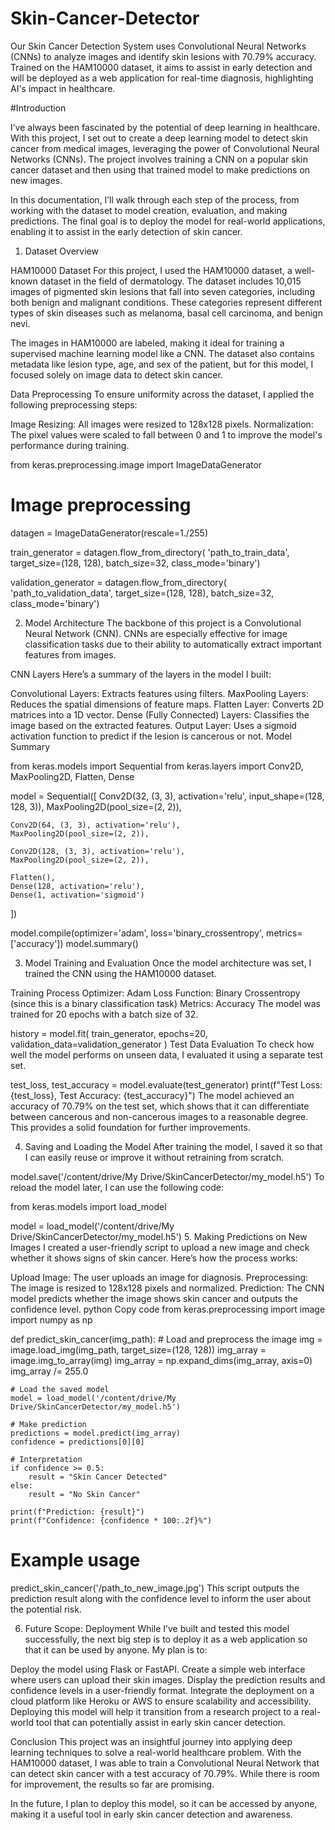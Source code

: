 # Skin-Cancer-Detector
Our Skin Cancer Detection System uses Convolutional Neural Networks (CNNs) to analyze images and identify skin lesions with 70.79% accuracy. Trained on the HAM10000 dataset, it aims to assist in early detection and will be deployed as a web application for real-time diagnosis, highlighting AI's impact in healthcare.

#Introduction

I’ve always been fascinated by the potential of deep learning in healthcare. With this project, I set out to create a deep learning model to detect skin cancer from medical images, leveraging the power of Convolutional Neural Networks (CNNs). The project involves training a CNN on a popular skin cancer dataset and then using that trained model to make predictions on new images.

In this documentation, I’ll walk through each step of the process, from working with the dataset to model creation, evaluation, and making predictions. The final goal is to deploy the model for real-world applications, enabling it to assist in the early detection of skin cancer.

1. Dataset Overview

HAM10000 Dataset
For this project, I used the HAM10000 dataset, a well-known dataset in the field of dermatology. The dataset includes 10,015 images of pigmented skin lesions that fall into seven categories, including both benign and malignant conditions. These categories represent different types of skin diseases such as melanoma, basal cell carcinoma, and benign nevi.

The images in HAM10000 are labeled, making it ideal for training a supervised machine learning model like a CNN. The dataset also contains metadata like lesion type, age, and sex of the patient, but for this model, I focused solely on image data to detect skin cancer.

Data Preprocessing
To ensure uniformity across the dataset, I applied the following preprocessing steps:

Image Resizing: All images were resized to 128x128 pixels.
Normalization: The pixel values were scaled to fall between 0 and 1 to improve the model's performance during training.

from keras.preprocessing.image import ImageDataGenerator

# Image preprocessing
datagen = ImageDataGenerator(rescale=1./255)

train_generator = datagen.flow_from_directory(
    'path_to_train_data',
    target_size=(128, 128),
    batch_size=32,
    class_mode='binary')

validation_generator = datagen.flow_from_directory(
    'path_to_validation_data',
    target_size=(128, 128),
    batch_size=32,
    class_mode='binary')

2. Model Architecture
The backbone of this project is a Convolutional Neural Network (CNN). CNNs are especially effective for image classification tasks due to their ability to automatically extract important features from images.

CNN Layers
Here’s a summary of the layers in the model I built:

Convolutional Layers: Extracts features using filters.
MaxPooling Layers: Reduces the spatial dimensions of feature maps.
Flatten Layer: Converts 2D matrices into a 1D vector.
Dense (Fully Connected) Layers: Classifies the image based on the extracted features.
Output Layer: Uses a sigmoid activation function to predict if the lesion is cancerous or not.
Model Summary

from keras.models import Sequential
from keras.layers import Conv2D, MaxPooling2D, Flatten, Dense

model = Sequential([
    Conv2D(32, (3, 3), activation='relu', input_shape=(128, 128, 3)),
    MaxPooling2D(pool_size=(2, 2)),
    
    Conv2D(64, (3, 3), activation='relu'),
    MaxPooling2D(pool_size=(2, 2)),
    
    Conv2D(128, (3, 3), activation='relu'),
    MaxPooling2D(pool_size=(2, 2)),
    
    Flatten(),
    Dense(128, activation='relu'),
    Dense(1, activation='sigmoid')
])

model.compile(optimizer='adam', loss='binary_crossentropy', metrics=['accuracy'])
model.summary()

3. Model Training and Evaluation
Once the model architecture was set, I trained the CNN using the HAM10000 dataset.

Training Process
Optimizer: Adam
Loss Function: Binary Crossentropy (since this is a binary classification task)
Metrics: Accuracy
The model was trained for 20 epochs with a batch size of 32.

history = model.fit(
    train_generator,
    epochs=20,
    validation_data=validation_generator
)
Test Data Evaluation
To check how well the model performs on unseen data, I evaluated it using a separate test set.

test_loss, test_accuracy = model.evaluate(test_generator)
print(f"Test Loss: {test_loss}, Test Accuracy: {test_accuracy}")
The model achieved an accuracy of 70.79% on the test set, which shows that it can differentiate between cancerous and non-cancerous images to a reasonable degree. This provides a solid foundation for further improvements.

4. Saving and Loading the Model
After training the model, I saved it so that I can easily reuse or improve it without retraining from scratch.

model.save('/content/drive/My Drive/SkinCancerDetector/my_model.h5')
To reload the model later, I can use the following code:

from keras.models import load_model

model = load_model('/content/drive/My Drive/SkinCancerDetector/my_model.h5')
5. Making Predictions on New Images
I created a user-friendly script to upload a new image and check whether it shows signs of skin cancer. Here’s how the process works:

Upload Image: The user uploads an image for diagnosis.
Preprocessing: The image is resized to 128x128 pixels and normalized.
Prediction: The CNN model predicts whether the image shows skin cancer and outputs the confidence level.
python
Copy code
from keras.preprocessing import image
import numpy as np

def predict_skin_cancer(img_path):
    # Load and preprocess the image
    img = image.load_img(img_path, target_size=(128, 128))
    img_array = image.img_to_array(img)
    img_array = np.expand_dims(img_array, axis=0)
    img_array /= 255.0
    
    # Load the saved model
    model = load_model('/content/drive/My Drive/SkinCancerDetector/my_model.h5')
    
    # Make prediction
    predictions = model.predict(img_array)
    confidence = predictions[0][0]
    
    # Interpretation
    if confidence >= 0.5:
        result = "Skin Cancer Detected"
    else:
        result = "No Skin Cancer"
    
    print(f"Prediction: {result}")
    print(f"Confidence: {confidence * 100:.2f}%")
    
# Example usage
predict_skin_cancer('/path_to_new_image.jpg')
This script outputs the prediction result along with the confidence level to inform the user about the potential risk.

6. Future Scope: Deployment
While I’ve built and tested this model successfully, the next big step is to deploy it as a web application so that it can be used by anyone. My plan is to:

Deploy the model using Flask or FastAPI.
Create a simple web interface where users can upload their skin images.
Display the prediction results and confidence levels in a user-friendly format.
Integrate the deployment on a cloud platform like Heroku or AWS to ensure scalability and accessibility.
Deploying this model will help it transition from a research project to a real-world tool that can potentially assist in early skin cancer detection.

Conclusion
This project was an insightful journey into applying deep learning techniques to solve a real-world healthcare problem. With the HAM10000 dataset, I was able to train a Convolutional Neural Network that can detect skin cancer with a test accuracy of 70.79%. While there is room for improvement, the results so far are promising.

In the future, I plan to deploy this model, so it can be accessed by anyone, making it a useful tool in early skin cancer detection and awareness.

